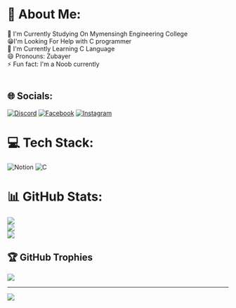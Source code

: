 # 💫 About Me:
🔭 I'm Currently Studying On Mymensingh Engineering College<br>😁I'm Looking For Help with C programmer<br>🌱 I'm Currently Learning C Language<br>😄 Pronouns: Zubayer<br>⚡ Fun fact: I'm a Noob currently<br><br>


## 🌐 Socials:
[![Discord](https://img.shields.io/badge/Discord-%237289DA.svg?logo=discord&logoColor=white)](https://discord.gg/abdullah-zubayer-taluker#1312) [![Facebook](https://img.shields.io/badge/Facebook-%231877F2.svg?logo=Facebook&logoColor=white)](https://facebook.com/zubayer.000) [![Instagram](https://img.shields.io/badge/Instagram-%23E4405F.svg?logo=Instagram&logoColor=white)](https://instagram.com/abdullah.zubayertalukder) 

# 💻 Tech Stack:
![Notion](https://img.shields.io/badge/Notion-%23000000.svg?style=for-the-badge&logo=notion&logoColor=white) ![C](https://img.shields.io/badge/c-%2300599C.svg?style=for-the-badge&logo=c&logoColor=white)
# 📊 GitHub Stats:
![](https://github-readme-stats.vercel.app/api?username=zubayer-talukder&theme=dark&hide_border=false&include_all_commits=false&count_private=false)<br/>
![](https://github-readme-streak-stats.herokuapp.com/?user=zubayer-talukder&theme=dark&hide_border=false)<br/>
![](https://github-readme-stats.vercel.app/api/top-langs/?username=zubayer-talukder&theme=dark&hide_border=false&include_all_commits=false&count_private=false&layout=compact)

## 🏆 GitHub Trophies
![](https://github-profile-trophy.vercel.app/?username=zubayer-talukder&theme=radical&no-frame=false&no-bg=true&margin-w=4)

---
[![](https://visitcount.itsvg.in/api?id=zubayer-talukder&icon=0&color=0)](https://visitcount.itsvg.in)


